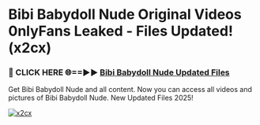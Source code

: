 # Bibi Babydoll Nude Original Videos 0nlyFans Leaked - Files Updated! (x2cx)

<h3>🔴 CLICK HERE 🌐==►► <a href="https://tinyurl.com/5h6xmrr3" rel="nofollow">Bibi Babydoll Nude Updated Files</a></h3>

Get Bibi Babydoll Nude and all content. Now you can access all videos and pictures of Bibi Babydoll Nude. New Updated Files 2025!

[![x2cx](https://i.imgur.com/KVD873Z.gif)](https://tinyurl.com/5h6xmrr3)
